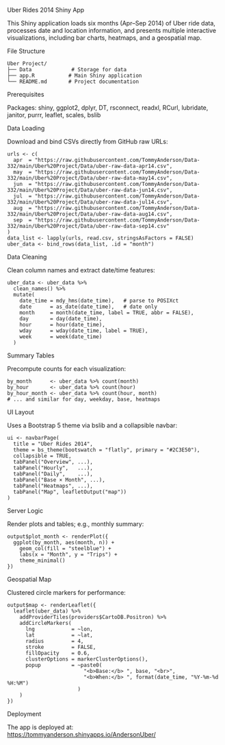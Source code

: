 Uber Rides 2014 Shiny App

This Shiny application loads six months (Apr–Sep 2014) of Uber ride data, processes date and location information, and presents multiple interactive visualizations, including bar charts, heatmaps, and a geospatial map.

File Structure

```
Uber Project/
├── Data			 # Storage for data
├── app.R           # Main Shiny application  
└── README.md       # Project documentation
```

Prerequisites


Packages: shiny, ggplot2, dplyr, DT, rsconnect, readxl, RCurl, lubridate, janitor, purrr, leaflet, scales, bslib


Data Loading

Download and bind CSVs directly from GitHub raw URLs:
```
urls <- c(
  apr  = "https://raw.githubusercontent.com/TommyAnderson/Data-332/main/Uber%20Project/Data/uber-raw-data-apr14.csv",
  may  = "https://raw.githubusercontent.com/TommyAnderson/Data-332/main/Uber%20Project/Data/uber-raw-data-may14.csv",
  jun  = "https://raw.githubusercontent.com/TommyAnderson/Data-332/main/Uber%20Project/Data/uber-raw-data-jun14.csv",
  jul  = "https://raw.githubusercontent.com/TommyAnderson/Data-332/main/Uber%20Project/Data/uber-raw-data-jul14.csv",
  aug  = "https://raw.githubusercontent.com/TommyAnderson/Data-332/main/Uber%20Project/Data/uber-raw-data-aug14.csv",
  sep  = "https://raw.githubusercontent.com/TommyAnderson/Data-332/main/Uber%20Project/Data/uber-raw-data-sep14.csv"
)
data_list <- lapply(urls, read.csv, stringsAsFactors = FALSE)
uber_data <- bind_rows(data_list, .id = "month")
```
Data Cleaning

Clean column names and extract date/time features:
```
uber_data <- uber_data %>%
  clean_names() %>%
  mutate(
    date_time = mdy_hms(date_time),   # parse to POSIXct
    date      = as_date(date_time),   # date only
    month     = month(date_time, label = TRUE, abbr = FALSE),
    day       = day(date_time),
    hour      = hour(date_time),
    wday      = wday(date_time, label = TRUE),
    week      = week(date_time)
  )
```
Summary Tables

Precompute counts for each visualization:
```
by_month      <- uber_data %>% count(month)
by_hour       <- uber_data %>% count(hour)
by_hour_month <- uber_data %>% count(hour, month)
# ... and similar for day, weekday, base, heatmaps
```
UI Layout

Uses a Bootstrap 5 theme via bslib and a collapsible navbar:
```
ui <- navbarPage(
  title = "Uber Rides 2014",
  theme = bs_theme(bootswatch = "flatly", primary = "#2C3E50"),
  collapsible = TRUE,
  tabPanel("Overview", ...),
  tabPanel("Hourly",   ...),
  tabPanel("Daily",    ...),
  tabPanel("Base × Month", ...),
  tabPanel("Heatmaps", ...),
  tabPanel("Map", leafletOutput("map"))
)
```
Server Logic

Render plots and tables; e.g., monthly summary:
```
output$plot_month <- renderPlot({
  ggplot(by_month, aes(month, n)) +
    geom_col(fill = "steelblue") +
    labs(x = "Month", y = "Trips") +
    theme_minimal()
})
```
Geospatial Map

Clustered circle markers for performance:
```
output$map <- renderLeaflet({
  leaflet(uber_data) %>%
    addProviderTiles(providers$CartoDB.Positron) %>%
    addCircleMarkers(
      lng            = ~lon,
      lat            = ~lat,
      radius         = 4,
      stroke         = FALSE,
      fillOpacity    = 0.6,
      clusterOptions = markerClusterOptions(),
      popup          = ~paste0(
                         "<b>Base:</b> ", base, "<br>",
                         "<b>When:</b> ", format(date_time, "%Y-%m-%d %H:%M")
                       )
    )
})
```
Deployment

The app is deployed at: https://tommyanderson.shinyapps.io/AndersonUber/


